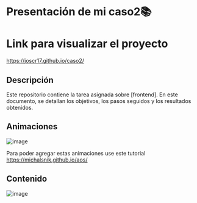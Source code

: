# Presentación de mi caso2📚

# Link para visualizar el proyecto
https://joscr17.github.io/caso2/

## Descripción
Este repositorio contiene la tarea asignada sobre [frontend]. En este documento, se detallan los objetivos, los pasos seguidos y los resultados obtenidos.

## Animaciones
![image](https://github.com/user-attachments/assets/8f819ded-8276-4aa0-a60a-30a7d50bce6c)

Para poder agregar estas animaciones use este tutorial 
https://michalsnik.github.io/aos/

## Contenido

![image](https://github.com/user-attachments/assets/68915823-d074-4dcd-a278-f7071126214d)


